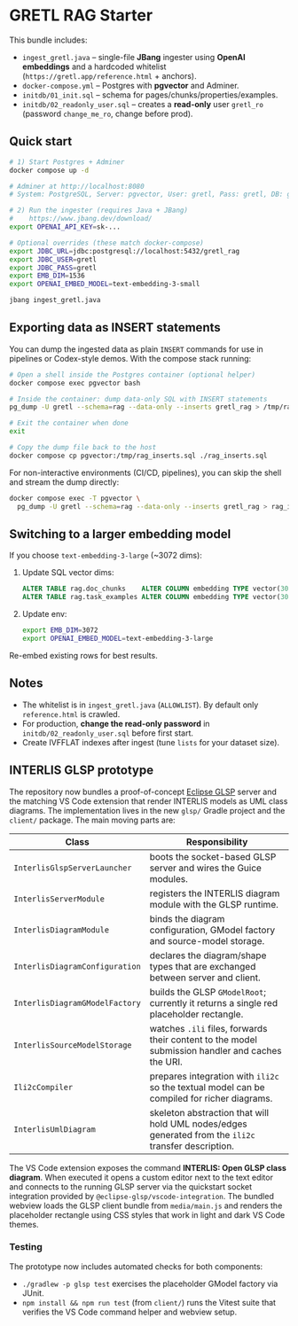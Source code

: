 # GRETL RAG Starter

This bundle includes:
- `ingest_gretl.java` – single-file **JBang** ingester using **OpenAI embeddings** and a hardcoded whitelist (`https://gretl.app/reference.html` + anchors).
- `docker-compose.yml` – Postgres with **pgvector** and Adminer.
- `initdb/01_init.sql` – schema for pages/chunks/properties/examples.
- `initdb/02_readonly_user.sql` – creates a **read-only** user `gretl_ro` (password `change_me_ro`, change before prod).

## Quick start

```bash
# 1) Start Postgres + Adminer
docker compose up -d

# Adminer at http://localhost:8080
# System: PostgreSQL, Server: pgvector, User: gretl, Pass: gretl, DB: gretl_rag

# 2) Run the ingester (requires Java + JBang)
#    https://www.jbang.dev/download/
export OPENAI_API_KEY=sk-...

# Optional overrides (these match docker-compose)
export JDBC_URL=jdbc:postgresql://localhost:5432/gretl_rag
export JDBC_USER=gretl
export JDBC_PASS=gretl
export EMB_DIM=1536
export OPENAI_EMBED_MODEL=text-embedding-3-small

jbang ingest_gretl.java
```

## Exporting data as INSERT statements

You can dump the ingested data as plain `INSERT` commands for use in
pipelines or Codex-style demos. With the compose stack running:

```bash
# Open a shell inside the Postgres container (optional helper)
docker compose exec pgvector bash

# Inside the container: dump data-only SQL with INSERT statements
pg_dump -U gretl --schema=rag --data-only --inserts gretl_rag > /tmp/rag_inserts.sql

# Exit the container when done
exit

# Copy the dump file back to the host
docker compose cp pgvector:/tmp/rag_inserts.sql ./rag_inserts.sql
```

For non-interactive environments (CI/CD, pipelines), you can skip the shell
and stream the dump directly:

```bash
docker compose exec -T pgvector \
  pg_dump -U gretl --schema=rag --data-only --inserts gretl_rag > rag_inserts.sql
```

## Switching to a larger embedding model

If you choose `text-embedding-3-large` (~3072 dims):

1. Update SQL vector dims:
   ```sql
   ALTER TABLE rag.doc_chunks    ALTER COLUMN embedding TYPE vector(3072);
   ALTER TABLE rag.task_examples ALTER COLUMN embedding TYPE vector(3072);
   ```
2. Update env:
   ```bash
   export EMB_DIM=3072
   export OPENAI_EMBED_MODEL=text-embedding-3-large
   ```

Re-embed existing rows for best results.

## Notes
- The whitelist is in `ingest_gretl.java` (`ALLOWLIST`). By default only `reference.html` is crawled.
- For production, **change the read-only password** in `initdb/02_readonly_user.sql` before first start.
- Create IVFFLAT indexes after ingest (tune `lists` for your dataset size).

## INTERLIS GLSP prototype

The repository now bundles a proof-of-concept [Eclipse GLSP](https://www.eclipse.org/glsp/) server and the matching VS Code
extension that render INTERLIS models as UML class diagrams. The implementation lives in the new `glsp/` Gradle project and
the `client/` package. The main moving parts are:

| Class | Responsibility |
|-------|----------------|
| `InterlisGlspServerLauncher` | boots the socket-based GLSP server and wires the Guice modules. |
| `InterlisServerModule` | registers the INTERLIS diagram module with the GLSP runtime. |
| `InterlisDiagramModule` | binds the diagram configuration, GModel factory and source-model storage. |
| `InterlisDiagramConfiguration` | declares the diagram/shape types that are exchanged between server and client. |
| `InterlisDiagramGModelFactory` | builds the GLSP `GModelRoot`; currently it returns a single red placeholder rectangle. |
| `InterlisSourceModelStorage` | watches `.ili` files, forwards their content to the model submission handler and caches the URI. |
| `Ili2cCompiler` | prepares integration with `ili2c` so the textual model can be compiled for richer diagrams. |
| `InterlisUmlDiagram` | skeleton abstraction that will hold UML nodes/edges generated from the `ili2c` transfer description. |

The VS Code extension exposes the command **INTERLIS: Open GLSP class diagram**. When executed it opens a custom editor next to
the text editor and connects to the running GLSP server via the quickstart socket integration provided by `@eclipse-glsp/vscode-integration`.
The bundled webview loads the GLSP client bundle from `media/main.js` and renders the placeholder rectangle using CSS styles that
work in light and dark VS Code themes.

### Testing

The prototype now includes automated checks for both components:

- `./gradlew -p glsp test` exercises the placeholder GModel factory via JUnit.
- `npm install && npm run test` (from `client/`) runs the Vitest suite that verifies the VS Code command helper and webview setup.
